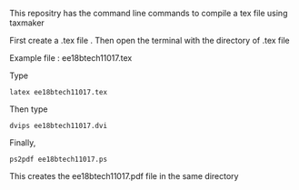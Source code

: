 This repositry has the command line commands to compile a tex file using taxmaker

First create a .tex file . Then open the terminal with the directory of .tex file 

Example file : ee18btech11017.tex

Type 


```
latex ee18btech11017.tex
```

Then type

```
dvips ee18btech11017.dvi
```

Finally,

```
ps2pdf ee18btech11017.ps
```

This creates the ee18btech11017.pdf file in the same directory
